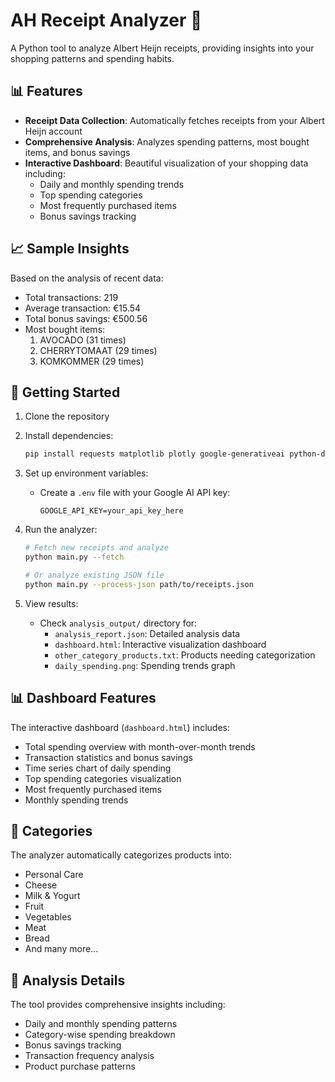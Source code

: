 # AH Receipt Analyzer 🧾

A Python tool to analyze Albert Heijn receipts, providing insights into your shopping patterns and spending habits.

## 📊 Features

- **Receipt Data Collection**: Automatically fetches receipts from your Albert Heijn account
- **Comprehensive Analysis**: Analyzes spending patterns, most bought items, and bonus savings
- **Interactive Dashboard**: Beautiful visualization of your shopping data including:
  - Daily and monthly spending trends
  - Top spending categories
  - Most frequently purchased items
  - Bonus savings tracking

## 📈 Sample Insights
Based on the analysis of recent data:

- Total transactions: 219
- Average transaction: €15.54
- Total bonus savings: €500.56
- Most bought items:
  1. AVOCADO (31 times)
  2. CHERRYTOMAAT (29 times)
  3. KOMKOMMER (29 times)

## 🚀 Getting Started

1. Clone the repository
2. Install dependencies:
   ```bash
   pip install requests matplotlib plotly google-generativeai python-dotenv
   ```
3. Set up environment variables:
   - Create a `.env` file with your Google AI API key:
     ```
     GOOGLE_API_KEY=your_api_key_here
     ```

4. Run the analyzer:
   ```bash
   # Fetch new receipts and analyze
   python main.py --fetch

   # Or analyze existing JSON file
   python main.py --process-json path/to/receipts.json
   ```

5. View results:
   - Check `analysis_output/` directory for:
     - `analysis_report.json`: Detailed analysis data
     - `dashboard.html`: Interactive visualization dashboard
     - `other_category_products.txt`: Products needing categorization
     - `daily_spending.png`: Spending trends graph

## 📊 Dashboard Features

The interactive dashboard (`dashboard.html`) includes:
- Total spending overview with month-over-month trends
- Transaction statistics and bonus savings
- Time series chart of daily spending
- Top spending categories visualization
- Most frequently purchased items
- Monthly spending trends

## 🛒 Categories

The analyzer automatically categorizes products into:
- Personal Care
- Cheese
- Milk & Yogurt
- Fruit
- Vegetables
- Meat
- Bread
- And many more...

## 📝 Analysis Details

The tool provides comprehensive insights including:
- Daily and monthly spending patterns
- Category-wise spending breakdown
- Bonus savings tracking
- Transaction frequency analysis
- Product purchase patterns
